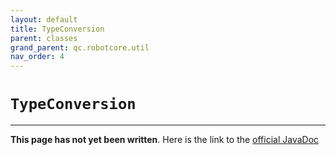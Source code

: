 ```yaml
---
layout: default
title: TypeConversion
parent: classes
grand_parent: qc.robotcore.util
nav_order: 4
---
```

# `TypeConversion`
---
**This page has not yet been written**. Here is the link to the [official JavaDoc](https://ftctechnh.github.io/ftc_app/doc/javadoc/com/qualcomm/robotcore/util/TypeConversion.html)
        